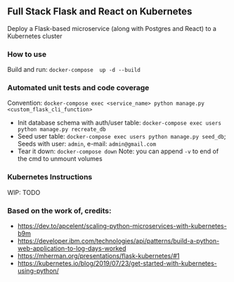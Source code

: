 ## Full Stack Flask and React on Kubernetes
Deploy a Flask-based microservice (along with Postgres and React) to a Kubernetes cluster

### How to use
Build and run: ```docker-compose  up -d --build```


### Automated unit tests and code coverage

Convention: ```docker-compose exec <service_name> python manage.py <custom_flask_cli_function>```

- Init database schema with auth/user table: ```docker-compose exec users python manage.py recreate_db```
- Seed user table: ```docker-compose exec users python manage.py seed_db```; Seeds with user: ```admin```, e-mail: ```admin@gmail.com```
- Tear it down: ```docker-compose down``` Note: you can append ```-v``` to end of the cmd to unmount volumes


### Kubernetes Instructions
WIP: TODO


### Based on the work of, credits:
* https://dev.to/apcelent/scaling-python-microservices-with-kubernetes-b9m
* https://developer.ibm.com/technologies/api/patterns/build-a-python-web-application-to-log-days-worked
* https://mherman.org/presentations/flask-kubernetes/#1
* https://kubernetes.io/blog/2019/07/23/get-started-with-kubernetes-using-python/
